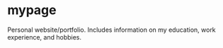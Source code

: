 # mypage
Personal website/portfolio.  Includes information on my education, work experience, and hobbies.